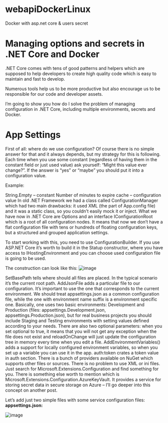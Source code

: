 # webapiDockerLinux
Docker with asp.net core &amp; users secret

# Managing options and secrets in .NET Core and Docker

.NET Core comes with tens of good patterns and helpers which are supposed to help developers to create high quality code which is easy to maintain and fast to develop.

Numerous tools help us to be more productive but also encourage us to be responsible for our code and developer assets.

I’m going to show you how do I solve the problem of managing configuration in .NET Core, including multiple environments, secrets and Docker.

# App Settings
First of all: where do we use configuration? Of course there is no simple answer for that and it always depends, but my strategy for this is following. Each time when you use some constant (regardless of having them in the constant field or just used value) ask yourself: “Might this value ever change?”. If the answer is “yes” or “maybe” you should put it into a configuration value.

Example:

String.Empty – constant
Number of minutes to expire cache – configuration value
In old .NET Framework we had a class called ConfigurationManager which had two main drawbacks: it used XML (the part of App.config file) and it was a static class, so you couldn’t easily mock it or inject. What we have now in .NET Core are Options and an interface IConfigurationRoot which is a root of all configuration nodes. It means that now we don’t have a flat configuration file with tens or hundreds of floating configuration keys, but a structured and grouped application settings.

To start working with this, you need to use ConfigurationBuilder. If you use ASP.NET Core it’s worth to build it in the Statup constructor, where you have access to IHostingEnvironment and you can choose used configuration file is going to be used.

The construction can look like this:
![image](https://user-images.githubusercontent.com/35446384/180922996-0633089a-e9b3-43fe-9fc0-f63e6b870bd4.png)

SetBasePath tells where should all files are placed. In the typical scenario it’s the current root path.
AddJsonFile adds a particular file to our configuration. It’s important to use the one that corresponds to the current environment. We should treat
appsettings.json as a common configuration file, while the one with environment name suffix is a environment specific one. Basically, one uses two basic environments: Development and Production (files: appsettings.Development.json, appsettings.Production.json), but for real business projects you should include Staging and Testing environments with setting values defined according to your needs. There are also two optional parameters: when you set optional to true, it means that you will not get any exception when the file does not exist and reloadOnChange will just update the configuration tree in memory every time when you edit a file.
AddEnvironmentVariables() adds a support for locally configured environment variables, so when you set up a variable you can use it in the app. auth:token crates a token value in auth section.
There is a bunch of providers available on NuGet which supports other files or sources. There is no problem to use XML or ini files. Just search for Microsoft.Extensions.Configuration and find something for you. There is something else worth to mention which is Microsoft.Extensions.Configuration.AzureKeyVault. It provides a service for storing secret data in secure storage on Azure – I’ll go deeper into this concept on another post.

Let’s add just two simple files with some service configuration files: **appsettings.json:**

![image](https://user-images.githubusercontent.com/35446384/180923074-395b084b-9d3f-4d1a-a0c1-8fd5fd77b709.png)

